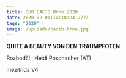 ```yaml
---
title: DUO CACIB Brno 2020
date: 2020-02-01T14:18:24.277Z
tags: "2020"
image: /uploads/cacib-brno.jpg
---
```

**QUITE A BEAUTY VON DEN TRAUMPFOTEN** 

Rozhodčí : Heidi Poschacher (AT)

mezitřída V4